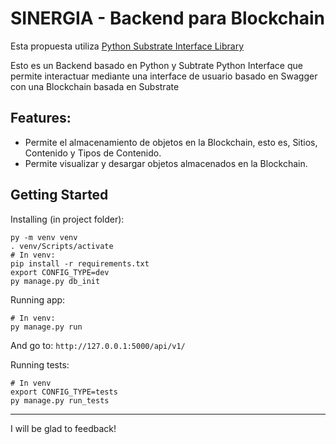 # SINERGIA - Backend para Blockchain

Esta propuesta utiliza  [Python Substrate Interface Library](https://github.com/polkascan/py-substrate-interface)

Esto es un Backend basado en Python y Subtrate Python Interface que permite interactuar mediante una interface de usuario basado en Swagger con una Blockchain basada en Substrate


Features:
-------
 - Permite el almacenamiento de objetos en la Blockchain, esto es, Sitios, Contenido y Tipos de Contenido.
 - Permite visualizar y desargar objetos almacenados en la Blockchain.

## Getting Started

Installing (in project folder):

    py -m venv venv
    . venv/Scripts/activate
    # In venv:
    pip install -r requirements.txt
    export CONFIG_TYPE=dev
    py manage.py db_init


Running app:

    # In venv:
    py manage.py run

 And go to: `http://127.0.0.1:5000/api/v1/`

Running tests:

    # In venv
    export CONFIG_TYPE=tests
    py manage.py run_tests

----------
I will be glad to feedback!